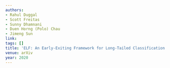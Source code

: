 ```yaml
---
authors:
- Rahul Duggal
- Scott Freitas
- Sunny Dhamnani
- Duen Horng (Polo) Chau
- Jimeng Sun
link:
tags: []
title: 'ELF: An Early-Exiting Framework for Long-Tailed Classification.'
venue: arXiv
year: 2020
---
```


